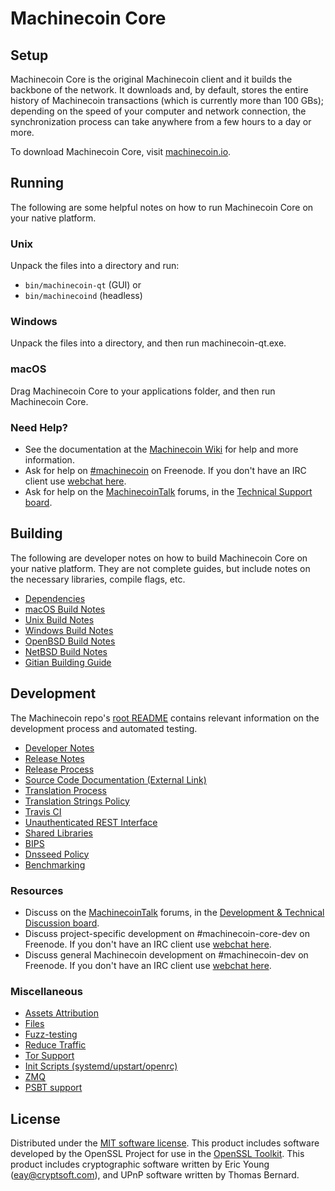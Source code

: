 Machinecoin Core
=============

Setup
---------------------
Machinecoin Core is the original Machinecoin client and it builds the backbone of the network. It downloads and, by default, stores the entire history of Machinecoin transactions (which is currently more than 100 GBs); depending on the speed of your computer and network connection, the synchronization process can take anywhere from a few hours to a day or more.

To download Machinecoin Core, visit [machinecoin.io](https://machinecoin.io/en/releases/).

Running
---------------------
The following are some helpful notes on how to run Machinecoin Core on your native platform.

### Unix

Unpack the files into a directory and run:

- `bin/machinecoin-qt` (GUI) or
- `bin/machinecoind` (headless)

### Windows

Unpack the files into a directory, and then run machinecoin-qt.exe.

### macOS

Drag Machinecoin Core to your applications folder, and then run Machinecoin Core.

### Need Help?

* See the documentation at the [Machinecoin Wiki](https://en.machinecoin.it/wiki/Main_Page)
for help and more information.
* Ask for help on [#machinecoin](http://webchat.freenode.net?channels=machinecoin) on Freenode. If you don't have an IRC client use [webchat here](http://webchat.freenode.net?channels=machinecoin).
* Ask for help on the [MachinecoinTalk](https://machinecointalk.org/) forums, in the [Technical Support board](https://machinecointalk.org/index.php?board=4.0).

Building
---------------------
The following are developer notes on how to build Machinecoin Core on your native platform. They are not complete guides, but include notes on the necessary libraries, compile flags, etc.

- [Dependencies](dependencies.md)
- [macOS Build Notes](build-osx.md)
- [Unix Build Notes](build-unix.md)
- [Windows Build Notes](build-windows.md)
- [OpenBSD Build Notes](build-openbsd.md)
- [NetBSD Build Notes](build-netbsd.md)
- [Gitian Building Guide](gitian-building.md)

Development
---------------------
The Machinecoin repo's [root README](/README.md) contains relevant information on the development process and automated testing.

- [Developer Notes](developer-notes.md)
- [Release Notes](release-notes.md)
- [Release Process](release-process.md)
- [Source Code Documentation (External Link)](https://dev.visucore.com/machinecoin/doxygen/)
- [Translation Process](translation_process.md)
- [Translation Strings Policy](translation_strings_policy.md)
- [Travis CI](travis-ci.md)
- [Unauthenticated REST Interface](REST-interface.md)
- [Shared Libraries](shared-libraries.md)
- [BIPS](bips.md)
- [Dnsseed Policy](dnsseed-policy.md)
- [Benchmarking](benchmarking.md)

### Resources
* Discuss on the [MachinecoinTalk](https://machinecointalk.org/) forums, in the [Development & Technical Discussion board](https://machinecointalk.org/index.php?board=6.0).
* Discuss project-specific development on #machinecoin-core-dev on Freenode. If you don't have an IRC client use [webchat here](http://webchat.freenode.net/?channels=machinecoin-core-dev).
* Discuss general Machinecoin development on #machinecoin-dev on Freenode. If you don't have an IRC client use [webchat here](http://webchat.freenode.net/?channels=machinecoin-dev).

### Miscellaneous
- [Assets Attribution](assets-attribution.md)
- [Files](files.md)
- [Fuzz-testing](fuzzing.md)
- [Reduce Traffic](reduce-traffic.md)
- [Tor Support](tor.md)
- [Init Scripts (systemd/upstart/openrc)](init.md)
- [ZMQ](zmq.md)
- [PSBT support](psbt.md)

License
---------------------
Distributed under the [MIT software license](/COPYING).
This product includes software developed by the OpenSSL Project for use in the [OpenSSL Toolkit](https://www.openssl.org/). This product includes
cryptographic software written by Eric Young ([eay@cryptsoft.com](mailto:eay@cryptsoft.com)), and UPnP software written by Thomas Bernard.
